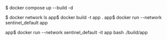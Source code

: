 $ docker compose up --build -d

$ docker network ls
app$ docker build -t app .
app$ docker run --network sentinel_default app

app$ docker run --network sentinel_default -it app bash
./build/app
